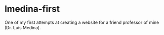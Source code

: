 # lmedina-first
One of my first attempts at creating a website for a friend professor of mine (Dr. Luis Medina).
